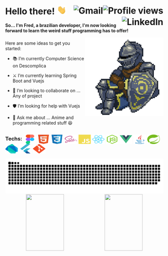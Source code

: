 <h1 style="display: inline_block">Hello there! <img src="https://raw.githubusercontent.com/ABSphreak/ABSphreak/master/gifs/Hi.gif" width="30px">
  
  <img src="https://komarev.com/ghpvc/?username=freddcf&label=Profile%20views&color=0e75b6&style=flat-square&color=yellow" align="right" title="Profile views" alt="Profile views" />

  <a href="mailto:freddcfonseca@gmail.com">
      <img src="https://img.shields.io/badge/-Gmail-c14438?style=flat-square&logo=Gmail&logoColor=white" align="right" title="Send me an email" alt="Gmail">
  </a>

  <a href="https://www.linkedin.com/in/freddcfonseca/">
      <img src="https://img.shields.io/badge/-LinkedIn-blue?style=flat-square&logo=Linkedin&logoColor=white" align="right" title="My Social Network" alt="LinkedIn">
  </a>
</h1>

**So... I'm Fred, a brazilian developer, I'm now looking forward to learn the weird stuff programming has to offer!**

<img align="right" width="250px" src="/.github/restnow.gif"/>

###

Here are some ideas to get you started:
* 📚 I’m currently Computer Science on Descomplica
* ⚔ I’m currently learning Spring Boot and Vuejs
* 🏹 I’m looking to collaborate on ... Any of project
* 🛡 I’m looking for help with Vuejs 
* 💬 Ask me about ... Anime and programming related stuff :laughing:
  
  ##
  
<div style="display: inline_block">
  <h3>Techs:  
  <img align="center" alt="Figma" height="30" width="40" src="https://raw.githubusercontent.com/devicons/devicon/master/icons/figma/figma-original.svg">
  <img align="center" alt="HTML" height="30" width="40" src="https://raw.githubusercontent.com/devicons/devicon/master/icons/html5/html5-original.svg">
  <img align="center" alt="CSS" height="30" width="40" src="https://raw.githubusercontent.com/devicons/devicon/master/icons/css3/css3-original.svg">
  <img align="center" alt="Sass" height="30" width="40" src="https://raw.githubusercontent.com/devicons/devicon/master/icons/sass/sass-original.svg">
  <img align="center" alt="Js" height="30" width="40" src="https://raw.githubusercontent.com/devicons/devicon/master/icons/javascript/javascript-plain.svg">
  <img align="center" alt="React" height="30" width="40" src="https://raw.githubusercontent.com/devicons/devicon/master/icons/react/react-original.svg">
  <img align="center" alt="Nodejs" height="30" width="40" src="https://raw.githubusercontent.com/devicons/devicon/master/icons/nodejs/nodejs-original.svg">
  <img align="center" alt="Vuejs" height="30" width="40" src="https://raw.githubusercontent.com/devicons/devicon/master/icons/vuejs/vuejs-original.svg">
  <img align="center" alt="Java" height="30" width="40" src="https://raw.githubusercontent.com/devicons/devicon/master/icons/java/java-original.svg">
  <img align="center" alt="Spring" height="30" width="40" src="https://raw.githubusercontent.com/devicons/devicon/master/icons/spring/spring-original.svg">
  <img align="center" alt="Dart" height="30" width="40" src="https://raw.githubusercontent.com/devicons/devicon/master/icons/dart/dart-original.svg">
  <img align="center" alt="Flutter" height="30" width="40" src="https://raw.githubusercontent.com/devicons/devicon/master/icons/flutter/flutter-original.svg">
  <img align="center" alt="Git" height="30" width="40" src="https://raw.githubusercontent.com/devicons/devicon/master/icons/git/git-original.svg">
  </h3>
</div>
  
<picture>
  <source
    media="(prefers-color-scheme: dark)"
    srcset="https://raw.githubusercontent.com/freddcf/freddcf/output/github-contribution-grid-snake-dark.svg"
  />
  <source
    media="(prefers-color-scheme: light)"
    srcset="https://raw.githubusercontent.com/freddcf/freddcf/output/github-contribution-grid-snake.svg"
  />
  <img
    alt="github contribution grid snake animation"
    src="https://raw.githubusercontent.com/freddcf/freddcf/output/github-contribution-grid-snake.svg"
  />
</picture>


<div align="center" height="180em">
  <img height="180em" width="49%" src="https://github-readme-stats.vercel.app/api?username=freddcf&show_icons=true&theme=dracula&include_all_commits=true&count_private=true"/>
  <img height="180em" width="49%" src="https://github-readme-stats.vercel.app/api/top-langs/?username=freddcf&layout=compact&langs_count=7&theme=dracula"/>
</div>
